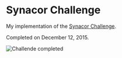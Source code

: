 # Synacor Challenge
My implementation of the [Synacor Challenge](https://challenge.synacor.com).

Completed on December 12, 2015.

![Challende completed](https://s3.amazonaws.com/f.cl.ly/items/0N2r3d3O0x0o0w271F2u/Screen%20Shot%202015-12-12%20at%2019.50.00.png)
